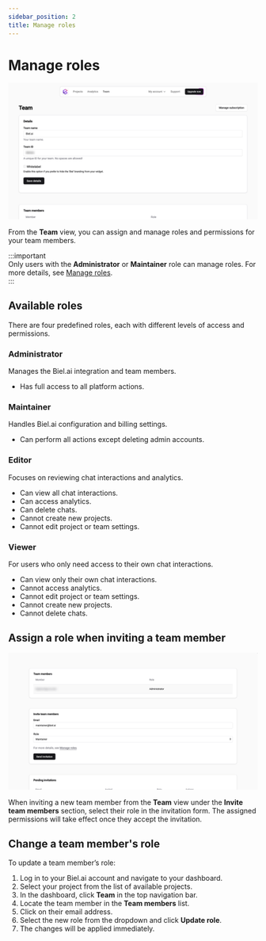 ```yaml
---
sidebar_position: 2
title: Manage roles
---
```


# Manage roles

![Manage roles](./images/manage-team.png)

From the **Team** view, you can assign and manage roles and permissions for your team members.

:::important  
Only users with the **Administrator** or **Maintainer** role can manage roles. For more details, see [Manage roles](roles.md).  
:::

## Available roles  

There are four predefined roles, each with different levels of access and permissions.  

### Administrator

Manages the Biel.ai integration and team members.  

* Has full access to all platform actions.  

### Maintainer  

Handles Biel.ai configuration and billing settings.  

* Can perform all actions except deleting admin accounts.  

### Editor  

Focuses on reviewing chat interactions and analytics.  

* Can view all chat interactions.  
* Can access analytics.  
* Can delete chats.  
* Cannot create new projects.
* Cannot edit project or team settings.  

### Viewer  

For users who only need access to their own chat interactions.  

* Can view only their own chat interactions.  
* Cannot access analytics.  
* Cannot edit project or team settings. 
* Cannot create new projects.
* Cannot delete chats.  

## Assign a role when inviting a team member

![Manage roles](./images/send-invitation.png)

When inviting a new team member from the **Team** view under the **Invite team members** section, select their role in the invitation form. The assigned permissions will take effect once they accept the invitation.

## Change a team member's role  

To update a team member’s role:  

1. Log in to your Biel.ai account and navigate to your dashboard.
2. Select your project from the list of available projects.
3. In the dashboard, click **Team** in the top navigation bar.
4. Locate the team member in the **Team members** list.  
5. Click on their email address.  
6. Select the new role from the dropdown and click **Update role**.  
7. The changes will be applied immediately.  
